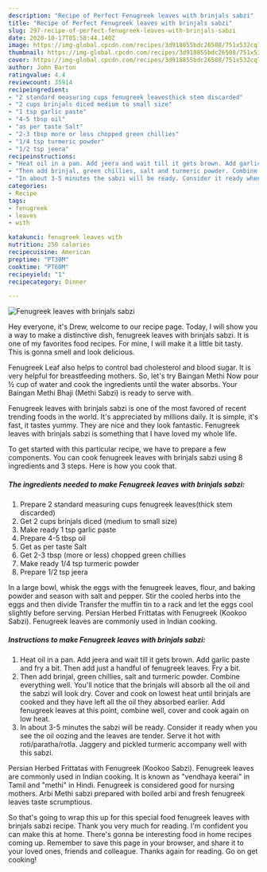 ```yaml
---
description: "Recipe of Perfect Fenugreek leaves with brinjals sabzi"
title: "Recipe of Perfect Fenugreek leaves with brinjals sabzi"
slug: 297-recipe-of-perfect-fenugreek-leaves-with-brinjals-sabzi
date: 2020-10-17T05:58:44.140Z
image: https://img-global.cpcdn.com/recipes/3d918855bdc26508/751x532cq70/fenugreek-leaves-with-brinjals-sabzi-recipe-main-photo.jpg
thumbnail: https://img-global.cpcdn.com/recipes/3d918855bdc26508/751x532cq70/fenugreek-leaves-with-brinjals-sabzi-recipe-main-photo.jpg
cover: https://img-global.cpcdn.com/recipes/3d918855bdc26508/751x532cq70/fenugreek-leaves-with-brinjals-sabzi-recipe-main-photo.jpg
author: John Barton
ratingvalue: 4.4
reviewcount: 35914
recipeingredient:
- "2 standard measuring cups fenugreek leavesthick stem discarded"
- "2 cups brinjals diced medium to small size"
- "1 tsp garlic paste"
- "4-5 tbsp oil"
- "as per taste Salt"
- "2-3 tbsp more or less chopped green chillies"
- "1/4 tsp turmeric powder"
- "1/2 tsp jeera"
recipeinstructions:
- "Heat oil in a pan. Add jeera and wait till it gets brown. Add garlic paste and fry a bit. Then add just a handful of fenugreek leaves. Fry a bit."
- "Then add brinjal, green chillies, salt and turmeric powder. Combine everything well. You&#39;ll notice that the brinjals will absorb all the oil and the sabzi will look dry. Cover and cook on lowest heat until brinjals are cooked and they have left all the oil they absorbed earlier. Add fenugreek leaves at this point, combine well, cover and cook again on low heat."
- "In about 3-5 minutes the sabzi will be ready. Consider it ready when you see the oil oozing and the leaves are tender. Serve it hot with roti/paratha/rotla. Jaggery and pickled turmeric accompany well with this sabzi."
categories:
- Recipe
tags:
- fenugreek
- leaves
- with

katakunci: fenugreek leaves with 
nutrition: 250 calories
recipecuisine: American
preptime: "PT30M"
cooktime: "PT60M"
recipeyield: "1"
recipecategory: Dinner

---
```



![Fenugreek leaves with brinjals sabzi](https://img-global.cpcdn.com/recipes/3d918855bdc26508/751x532cq70/fenugreek-leaves-with-brinjals-sabzi-recipe-main-photo.jpg)

Hey everyone, it's Drew, welcome to our recipe page. Today, I will show you a way to make a distinctive dish, fenugreek leaves with brinjals sabzi. It is one of my favorites food recipes. For mine, I will make it a little bit tasty. This is gonna smell and look delicious.

Fenugreek Leaf also helps to control bad cholesterol and blood sugar. It is very helpful for breastfeeding mothers. So, let&#39;s try Baingan Methi Now pour ½ cup of water and cook the ingredients until the water absorbs. Your Baingan Methi Bhaji (Methi Sabzi) is ready to serve with.

Fenugreek leaves with brinjals sabzi is one of the most favored of recent trending foods in the world. It's appreciated by millions daily. It is simple, it's fast, it tastes yummy. They are nice and they look fantastic. Fenugreek leaves with brinjals sabzi is something that I have loved my whole life.


To get started with this particular recipe, we have to prepare a few components. You can cook fenugreek leaves with brinjals sabzi using 8 ingredients and 3 steps. Here is how you cook that.

<!--inarticleads1-->

##### The ingredients needed to make Fenugreek leaves with brinjals sabzi:

1. Prepare 2 standard measuring cups fenugreek leaves(thick stem discarded)
1. Get 2 cups brinjals diced (medium to small size)
1. Make ready 1 tsp garlic paste
1. Prepare 4-5 tbsp oil
1. Get as per taste Salt
1. Get 2-3 tbsp (more or less) chopped green chillies
1. Make ready 1/4 tsp turmeric powder
1. Prepare 1/2 tsp jeera


In a large bowl, whisk the eggs with the fenugreek leaves, flour, and baking powder and season with salt and pepper. Stir the cooled herbs into the eggs and then divide Transfer the muffin tin to a rack and let the eggs cool slightly before serving. Persian Herbed Frittatas with Fenugreek (Kookoo Sabzi). Fenugreek leaves are commonly used in Indian cooking. 

<!--inarticleads2-->

##### Instructions to make Fenugreek leaves with brinjals sabzi:

1. Heat oil in a pan. Add jeera and wait till it gets brown. Add garlic paste and fry a bit. Then add just a handful of fenugreek leaves. Fry a bit.
1. Then add brinjal, green chillies, salt and turmeric powder. Combine everything well. You&#39;ll notice that the brinjals will absorb all the oil and the sabzi will look dry. Cover and cook on lowest heat until brinjals are cooked and they have left all the oil they absorbed earlier. Add fenugreek leaves at this point, combine well, cover and cook again on low heat.
1. In about 3-5 minutes the sabzi will be ready. Consider it ready when you see the oil oozing and the leaves are tender. Serve it hot with roti/paratha/rotla. Jaggery and pickled turmeric accompany well with this sabzi.


Persian Herbed Frittatas with Fenugreek (Kookoo Sabzi). Fenugreek leaves are commonly used in Indian cooking. It is known as &#34;vendhaya keerai&#34; in Tamil and &#34;methi&#34; in Hindi. Fenugreek is considered good for nursing mothers. Arbi Methi sabzi prepared with boiled arbi and fresh fenugreek leaves taste scrumptious. 

So that's going to wrap this up for this special food fenugreek leaves with brinjals sabzi recipe. Thank you very much for reading. I'm confident you can make this at home. There's gonna be interesting food in home recipes coming up. Remember to save this page in your browser, and share it to your loved ones, friends and colleague. Thanks again for reading. Go on get cooking!
